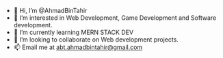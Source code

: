 - 👋 Hi, I’m @AhmadBinTahir
- 👀 I’m interested in Web Development, Game Development and Software development.
- 🌱 I’m currently learning MERN STACK DEV
- 💞️ I’m looking to collaborate on Web development projects.
- 📫 Email me at abt.ahmadbintahir@gmail.com

<!---
AhmadBinTahir/AhmadBinTahir is a ✨ special ✨ repository because its `README.md` (this file) appears on your GitHub profile.
You can click the Preview link to take a look at your changes.
--->
